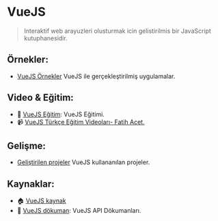 # VueJS
>  Interaktif web arayuzleri olusturmak icin gelistirilmis bir JavaScript kutuphanesidir.

## Örnekler:

- [VueJS Örnekler](https://vuejs.org/v2/examples/) VueJS ile gerçekleştirilmiş uygulamalar.

## Video & Eğitim:
- :memo: [VueJS Eğitim](https://vuejs.org/v2/guide/#Getting-Started): VueJS Eğitimi.
- :video_camera: <a href="https://www.youtube.com/playlist?list=PLa3NvhdFWNipwk1KXeUpVQnAiAfuBw4El" target="_blank">VueJS Türkçe Eğitim Videoları- Fatih Acet.</a>

## Gelişme:
- [Geliştirilen projeler](https://wappalyzer.com/applications/vue-js) VueJS kullananılan projeler.


## Kaynaklar:
- :house:  [VueJS kaynak](https://github.com/vuejs/vue) 
- :memo: [VueJS dökuman](https://vuejs.org/v2/api/): VueJS API Dökumanları.

